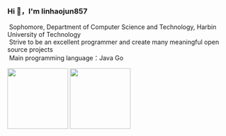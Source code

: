 ### Hi 👋，I'm linhaojun857
 
&nbsp;Sophomore, Department of Computer Science and Technology, Harbin University of Technology\
&nbsp;Strive to be an excellent programmer and create many meaningful open source projects\
&nbsp;Main programming language：Java Go

<span>
   <img align="" height="137px" src="https://github-readme-stats.vercel.app/api?username=linhaojun857&include_all_commits=true&count_private=true&hide_title=true&show_icons=true&include_all_commits=true&line_height=21&theme=algolia" />
   <img align="" height="137px" src="https://github-readme-stats.vercel.app/api/top-langs/?username=linhaojun857&hide_title=true&layout=compact&theme=algolia" />
 </span>
